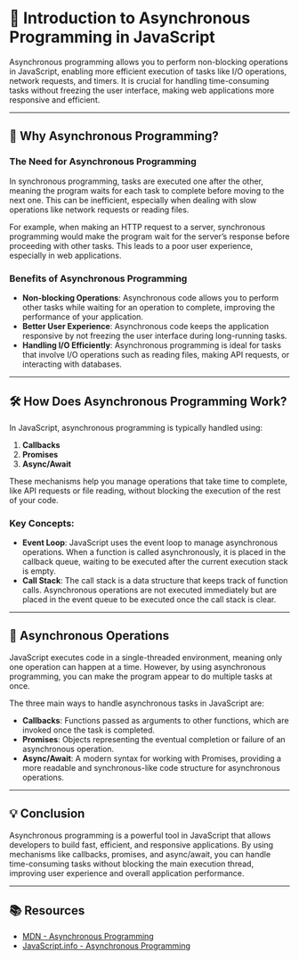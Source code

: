 # 🚀 Introduction to Asynchronous Programming in JavaScript

Asynchronous programming allows you to perform non-blocking operations in JavaScript, enabling more efficient execution of tasks like I/O operations, network requests, and timers. It is crucial for handling time-consuming tasks without freezing the user interface, making web applications more responsive and efficient.

---

## 🔑 Why Asynchronous Programming?

### **The Need for Asynchronous Programming**
In synchronous programming, tasks are executed one after the other, meaning the program waits for each task to complete before moving to the next one. This can be inefficient, especially when dealing with slow operations like network requests or reading files.

For example, when making an HTTP request to a server, synchronous programming would make the program wait for the server’s response before proceeding with other tasks. This leads to a poor user experience, especially in web applications.

### **Benefits of Asynchronous Programming**
- **Non-blocking Operations**: Asynchronous code allows you to perform other tasks while waiting for an operation to complete, improving the performance of your application.
- **Better User Experience**: Asynchronous code keeps the application responsive by not freezing the user interface during long-running tasks.
- **Handling I/O Efficiently**: Asynchronous programming is ideal for tasks that involve I/O operations such as reading files, making API requests, or interacting with databases.

---

## 🛠️ How Does Asynchronous Programming Work?

In JavaScript, asynchronous programming is typically handled using:
1. **Callbacks**
2. **Promises**
3. **Async/Await**

These mechanisms help you manage operations that take time to complete, like API requests or file reading, without blocking the execution of the rest of your code.

### **Key Concepts**:
- **Event Loop**: JavaScript uses the event loop to manage asynchronous operations. When a function is called asynchronously, it is placed in the callback queue, waiting to be executed after the current execution stack is empty.
- **Call Stack**: The call stack is a data structure that keeps track of function calls. Asynchronous operations are not executed immediately but are placed in the event queue to be executed once the call stack is clear.

---

## 🧩 Asynchronous Operations
JavaScript executes code in a single-threaded environment, meaning only one operation can happen at a time. However, by using asynchronous programming, you can make the program appear to do multiple tasks at once. 

The three main ways to handle asynchronous tasks in JavaScript are:
- **Callbacks**: Functions passed as arguments to other functions, which are invoked once the task is completed.
- **Promises**: Objects representing the eventual completion or failure of an asynchronous operation.
- **Async/Await**: A modern syntax for working with Promises, providing a more readable and synchronous-like code structure for asynchronous operations.

---

## 💡 Conclusion

Asynchronous programming is a powerful tool in JavaScript that allows developers to build fast, efficient, and responsive applications. By using mechanisms like callbacks, promises, and async/await, you can handle time-consuming tasks without blocking the main execution thread, improving user experience and overall application performance.

---

## 📚 Resources

- [MDN - Asynchronous Programming](https://developer.mozilla.org/en-US/docs/Learn/JavaScript/Asynchronous)
- [JavaScript.info - Asynchronous Programming](https://javascript.info/async)

